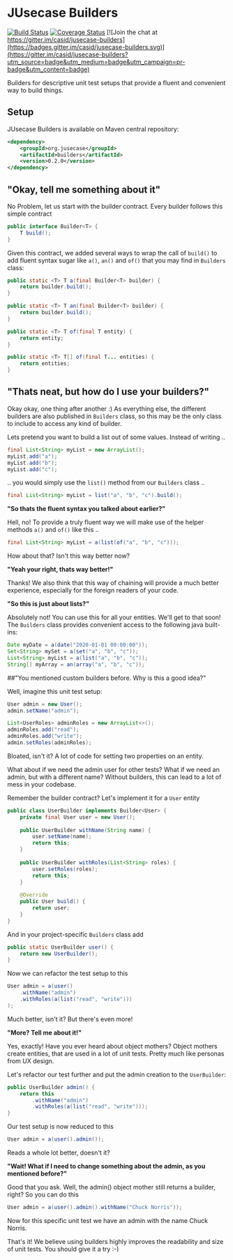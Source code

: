 # JUsecase Builders

[![Build Status](https://travis-ci.org/casid/jusecase-builders.svg?branch=master)](https://travis-ci.org/casid/jusecase-builders)
[![Coverage Status](https://coveralls.io/repos/github/casid/jusecase-builders/badge.svg?branch=master)](https://coveralls.io/github/casid/jusecase-builders?branch=master)
[![Join the chat at https://gitter.im/casid/jusecase-builders](https://badges.gitter.im/casid/jusecase-builders.svg)](https://gitter.im/casid/jusecase-builders?utm_source=badge&utm_medium=badge&utm_campaign=pr-badge&utm_content=badge)

Builders for descriptive unit test setups that provide a fluent and convenient way to build things.

##  Setup
JUsecase Builders is available on Maven central repository:
```xml
<dependency>
    <groupId>org.jusecase</groupId>
    <artifactId>builders</artifactId>
    <version>0.2.0</version>
</dependency>
```

## "Okay, tell me something about it"
No Problem, let us start with the builder contract. Every builder follows this simple contract
```java
public interface Builder<T> {
    T build();
}
```
Given this contract, we added several ways to wrap the call of `build()` to add fluent syntax sugar like `a()`, `an()` and `of()` that you may find in `Builders` class:
```java
public static <T> T a(final Builder<T> builder) {
    return builder.build();
}

public static <T> T an(final Builder<T> builder) {
    return builder.build();
}

public static <T> T of(final T entity) {
    return entity;
}

public static <T> T[] of(final T... entities) {
    return entities;
}
```

## "Thats neat, but how do I use your builders?"
Okay okay, one thing after another :) As everything else, the different builders are also published in `Builders` class, so this may be the only class to include to access any kind of builder.

Lets pretend you want to build a list out of some values. Instead of writing ..
```java
final List<String> myList = new ArrayList();
myList.add("a");
myList.add("b");
myList.add("c");
```
.. you would simply use the `list()` method from our `Builders` class ..
```java
final List<String> myList = list("a", "b", "c").build();
```

**"So thats the fluent syntax you talked about earlier?"**

Hell, no! To provide a truly fluent way we will make use of the helper methods `a()` and `of()` like this ..
```java
final List<String> myList = a(list(of("a", "b", "c")));
```
How about that? Isn't this way better now?

**"Yeah your right, thats way better!"**

Thanks! We also think that this way of chaining will provide a much better experience, especially for the foreign readers of your code.

**"So this is just about lists?"**

Absolutely not! You can use this for all your entities. We'll get to that soon! The `Builders` class provides convenient access to the following java built-ins:
```java
Date myDate = a(date("2020-01-01 00:00:00"));
Set<String> mySet = a(set("a", "b", "c"));
List<String> myList = a(list("a", "b", "c"));
String[] myArray = an(array("a", "b", "c"));
```

##"You mentioned custom builders before. Why is this a good idea?"

Well, imagine this unit test setup:
```java
User admin = new User();
admin.setName("admin");

List<UserRoles> adminRoles = new ArrayList<>();
adminRoles.add("read");
adminRoles.add("write");
admin.setRoles(adminRoles);
```

Bloated, isn't it? A lot of code for setting two properties on an entity.

What about if we need the admin user for other tests? What if we need an admin, but with a different name? Without builders, this can lead to a lot of mess in your codebase.

Remember the builder contract? Let's implement it for a `User` entity
```java
public class UserBuilder implements Builder<User> {
    private final User user = new User();
    
    public UserBuilder withName(String name) {
        user.setName(name);
        return this;
    }
    
    public UserBuilder withRoles(List<String> roles) {
        user.setRoles(roles);
        return this;
    }
    
    @Override
    public User build() {
        return user;
    }
}
```

And in your project-specific `Builders` class add
```java
public static UserBuilder user() {
    return new UserBuilder();
}
```

Now we can refactor the test setup to this
```java
User admin = a(user()
    .withName("admin")
    .withRoles(a(list("read", "write")))
);
```

Much better, isn't it? But there's even more!

**"More? Tell me about it!"**

Yes, exactly! Have you ever heard about object mothers? Object mothers create entities, that are used in a lot of unit tests. Pretty much like personas from UX design.

Let's refactor our test further and put the admin creation to the `UserBuilder`:
```java
public UserBuilder admin() {
    return this
        .withName("admin")
        .withRoles(a(list("read", "write")));
}
```

Our test setup is now reduced to this
```java
User admin = a(user().admin());
```

Reads a whole lot better, doesn't it?

**"Wait! What if I need to change something about the admin, as you mentioned before?"**

Good that you ask. Well, the admin() object mother still returns a builder, right? So you can do this
```java
User admin = a(user().admin().withName("Chuck Norris"));
```

Now for this specific unit test we have an admin with the name Chuck Norris.

That's it! We believe using builders highly improves the readability and size of unit tests. You should give it a try :-)
